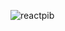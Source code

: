 ![reactpib](https://github.com/RAHUL573769/ReactProject-2/assets/78131940/e09f0543-2a71-4414-8d72-f1dd8ec3fc87)
